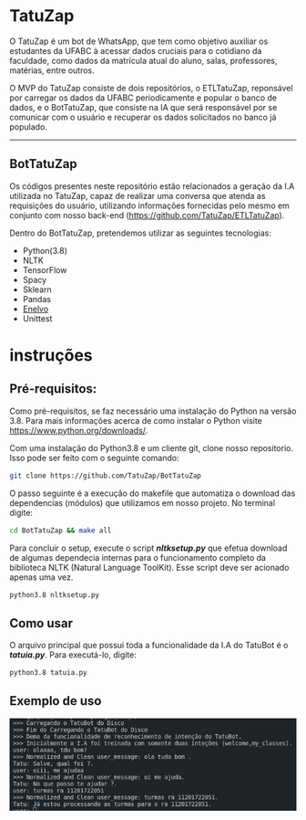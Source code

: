 # TatuZap

O TatuZap é um bot de WhatsApp, que tem como objetivo auxiliar os estudantes da UFABC à acessar dados cruciais para o cotidiano da faculdade, como dados da matrícula atual do aluno, salas, professores, matérias, entre outros.

O MVP do TatuZap consiste de dois repositórios, o ETLTatuZap, reponsável por carregar os dados da UFABC periodicamente e popular o banco de dados, e o BotTatuZap, que consiste na IA que será responsável por se comunicar com o usuário e recuperar os dados solicitados no banco já populado.

<hr />

## BotTatuZap


Os códigos presentes neste repositório estão relacionados a geração da I.A utilizada no TatuZap, capaz de realizar uma conversa que atenda as requisições do usuário, utilizando informações fornecidas pelo mesmo em conjunto com nosso back-end (https://github.com/TatuZap/ETLTatuZap).

Dentro do BotTatuZap, pretendemos utilizar as seguintes tecnologias:

* Python(3.8)
* NLTK
* TensorFlow
* Spacy
* Sklearn
* Pandas
* [Enelvo](https://github.com/thalesbertaglia/enelvo) 
* Unittest

# instruções 
## Pré-requisitos:
Como pré-requisitos, se faz necessário uma instalação do Python na versão 3.8. Para mais informações acerca de como
instalar o Python visite https://www.python.org/downloads/.

Com uma instalação do Python3.8 e um cliente git, clone nosso repositorio. Isso pode ser feito com o seguinte comando:
```sh
git clone https://github.com/TatuZap/BotTatuZap
```

O passo seguinte é a execução do makefile que automatiza o download das dependencias (módulos) que utilizamos em nosso projeto. 
No terminal digite:
```sh
cd BotTatuZap && make all
```
Para concluir o setup, execute o script ***nltksetup.py*** que efetua download de algumas dependecia internas para o
funcionamento completo da biblioteca NLTK (Natural Language ToolKit). Esse script deve ser acionado apenas uma vez.
```sh
python3.8 nltksetup.py
```
## Como usar
O arquivo principal que possui toda a funcionalidade da I.A do TatuBot é o ***tatuia.py***. Para executá-lo, digite:
```sh
python3.8 tatuia.py
```

## Exemplo de uso
![caso de uso simplificado](tatuzap-use-case.png)